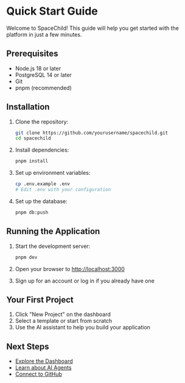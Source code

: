 # Quick Start Guide

Welcome to SpaceChild! This guide will help you get started with the platform in just a few minutes.

## Prerequisites

- Node.js 18 or later
- PostgreSQL 14 or later
- Git
- pnpm (recommended)

## Installation

1. Clone the repository:
   ```bash
   git clone https://github.com/yourusername/spacechild.git
   cd spacechild
   ```

2. Install dependencies:
   ```bash
   pnpm install
   ```

3. Set up environment variables:
   ```bash
   cp .env.example .env
   # Edit .env with your configuration
   ```

4. Set up the database:
   ```bash
   pnpm db:push
   ```

## Running the Application

1. Start the development server:
   ```bash
   pnpm dev
   ```

2. Open your browser to [http://localhost:3000](http://localhost:3000)

3. Sign up for an account or log in if you already have one

## Your First Project

1. Click "New Project" on the dashboard
2. Select a template or start from scratch
3. Use the AI assistant to help you build your application

## Next Steps

- [Explore the Dashboard](../user-guide/dashboard.md)
- [Learn about AI Agents](../user-guide/ai-agents.md)
- [Connect to GitHub](../user-guide/version-control.md)

